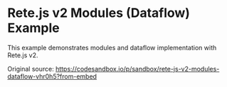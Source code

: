 # Rete.js v2 Modules (Dataflow) Example

This example demonstrates modules and dataflow implementation with Rete.js v2.

Original source: https://codesandbox.io/p/sandbox/rete-js-v2-modules-dataflow-vhr0h5?from-embed
